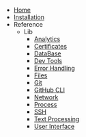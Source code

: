 -   [Home](index.md)
-   [Installation](install.md)
-   Reference
    -   Lib
        -   [Analytics](lib/analytics.md)
        -   [Certificates](lib/certificate.md)
        -   [DataBase](lib/db.md)
        -   [Dev Tools](lib/dev.md)
        -   [Error Handling](lib/error.md)
        -   [Files](lib/files.md)
        -   [Git](lib/git.md)
        -   [GitHub CLI](lib/github.md)
        -   [Network](lib/network.md)
        -   [Process](lib/process.md)
        -   [SSH](lib/ssh.md)
        -   [Text Processing](lib/text.md)
        -   [User Interface](lib/ui.md)
